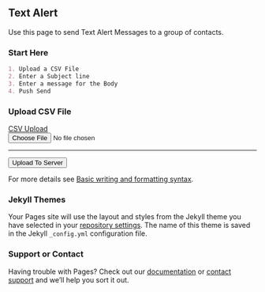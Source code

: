 ## Text Alert

Use this page to send Text Alert Messages to a group of contacts. 

### Start Here

```markdown
1. Upload a CSV File
2. Enter a Subject line
3. Enter a message for the Body
4. Push Send
```
### Upload CSV File
<a href="./contact.html" target="top">CSV Upload</a>
<br>
<input type="file" name="file_to_upload" id="file_to_upload" accept=".csv">
<hr>
<input type="button" value="Upload To Server" id="upload_file_button">

For more details see [Basic writing and formatting syntax](https://docs.github.com/en/github/writing-on-github/getting-started-with-writing-and-formatting-on-github/basic-writing-and-formatting-syntax).

### Jekyll Themes

Your Pages site will use the layout and styles from the Jekyll theme you have selected in your [repository settings](https://github.com/rebeccagio/text_alert/settings/pages). The name of this theme is saved in the Jekyll `_config.yml` configuration file.

### Support or Contact

Having trouble with Pages? Check out our [documentation](https://docs.github.com/categories/github-pages-basics/) or [contact support](https://support.github.com/contact) and we’ll help you sort it out.
